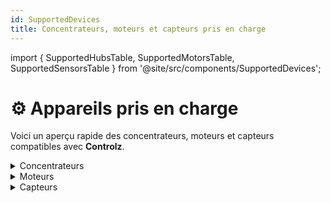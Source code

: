 ```yaml
---
id: SupportedDevices
title: Concentrateurs, moteurs et capteurs pris en charge
---
```


import { SupportedHubsTable, SupportedMotorsTable, SupportedSensorsTable } from '@site/src/components/SupportedDevices';

# ⚙️ Appareils pris en charge

Voici un aperçu rapide des concentrateurs, moteurs et capteurs compatibles avec **Controlz**.

<details>
<summary>Concentrateurs</summary>
<SupportedHubsTable />
</details>

<details>
<summary>Moteurs</summary>
<SupportedMotorsTable />
</details>

<details>
<summary>Capteurs</summary>
<SupportedSensorsTable />
</details>